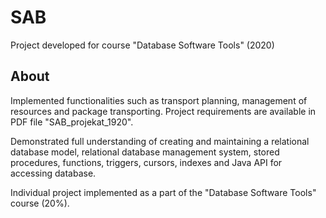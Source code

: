 # SAB
Project developed for course "Database Software Tools" (2020)

## About

Implemented functionalities such as transport planning, management of resources and package transporting. Project requirements are available in PDF file "SAB_projekat_1920".

Demonstrated full understanding of creating and maintaining a relational database model, relational database management system, stored procedures, functions, triggers, cursors, indexes and Java API for accessing database.

Individual project implemented as a part of the "Database Software Tools" course (20%).
